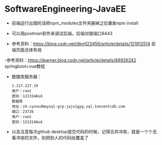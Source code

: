# SoftwareEngineering-JavaEE

- 前端运行出错的话把npm_modules文件夹删掉之后重新npm install


- 可以用postman软件来调试后端，后端对接端口8443

- 参考资料：https://blog.csdn.net/dkm123456/article/details/121912514  前端页面总体布局

-参考资料：https://learner.blog.csdn.net/article/details/88926242    springboot+vue教程

- 数据库服务器：

  ```
  1.117.227.19
  用户：root
  密码：121314Asd
  数据库
  地址：sh-cynosdbmysql-grp-jajv1gyg.sql.tencentcdb.com
  端口：23726
  用户：root
  密码：121314Asd
  ```

- 以及注意每次github desktop提交代码的时候，记得合并冲突，就是一个个去看冲突的文件，别把别人的代码给覆盖了

  
